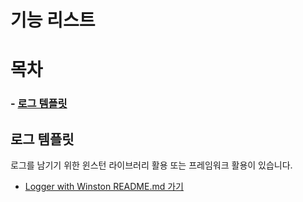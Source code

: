 # 기능 리스트

# 목차
### - [로그 템플릿](#로그-템플릿)

## 로그 템플릿
로그를 남기기 위한 윈스턴 라이브러리 활용 또는 프레임워크 활용이 있습니다.
- [Logger with Winston README.md 가기 ](https://github.com/taesikyoon/project-template-settings/blob/main/logger-winston/README.md)